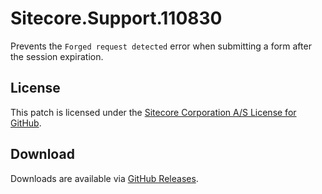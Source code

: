 # Sitecore.Support.110830
Prevents the `Forged request detected` error when submitting a form after the session expiration.

## License  
This patch is licensed under the [Sitecore Corporation A/S License for GitHub](https://github.com/sitecoresupport/Sitecore.Support.110830/blob/master/LICENSE).  

## Download  
Downloads are available via [GitHub Releases](https://github.com/sitecoresupport/Sitecore.Support.110830/releases).  
